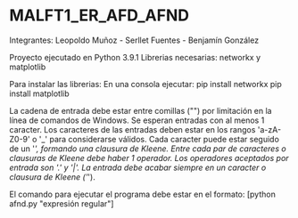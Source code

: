 # MALFT1_ER_AFD_AFND
Integrantes: Leopoldo Muñoz - Serllet Fuentes - Benjamín González

Proyecto ejecutado en Python 3.9.1
Librerias necesarias: networkx y matplotlib

Para instalar las librerias:
En una consola ejecutar:
pip install networkx
pip install matplotlib

La cadena de entrada debe estar entre comillas ("") por limitación en la línea de comandos de Windows.
Se esperan entradas con al menos 1 caracter.
Los caracteres de las entradas deben estar en los rangos 'a-zA-Z0-9' o '_' para considerarse válidos.
Cada caracter puede estar seguido de un '*', formando una clausura de Kleene.
Entre cada par de caracteres o clausuras de Kleene debe haber 1 operador.
Los operadores aceptados por entrada son '.' y '|'.
La entrada debe acabar siempre en un caracter o clausura de Kleene ('*').

El comando para ejecutar el programa debe estar en el formato: [python afnd.py "expresión regular"]


